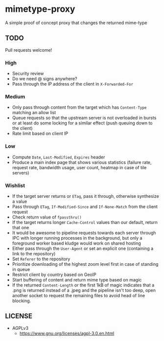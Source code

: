 # mimetype-proxy

A simple proof of concept proxy that changes the returned mime-type

## TODO

Pull requests welcome!

### High

* Security review
* Do we need @ signs anywhere?
* Pass through the IP address of the client in `X-Forwarded-For`

### Medium

* Only pass through content from the target which has `Content-Type` matching an allow list
* Queue requests so that the upstream server is not overloaded in bursts or at least do some locking for a similar effect (push queuing down to the client)
* Rate limit based on client IP

### Low

* Compute `Date`,  `Last-Modified`, `Expires` header
* Produce a main index page that shows various statistics (failure rate, request rate, bandwidth usage, user count, heatmap in case of tile servers)

### Wishlist

* If the target server returns or `ETag`, pass it through, otherwise synthesize a value
* Pass through `ETag`, `If-Modified-Since` and `If-None-Match` from the client request
* Check return value of `fpassthru()`
* If the target returns longer `Cache-Control` values than our default, return that one
* It would be awesome to pipeline requests towards each server through IPC with longer running processes in the background, but only a foreground worker based kludge would work on shared hosting
* Either pass through the `User-Agent` or set an explicit one (containing a link to the repository)
* Set `Referer` to the repository
* Prioritize downloading of the highest zoom level first in case of standing in queue
* Restrict client by country based on GeoIP
* Start buffering of content and return mime type based on magic
* If the returned `Content-Length` or the first 1kB of magic indicates that a .png is returned instead of a .jpeg and the pipeline isn't too deep, open another socket to request the remaining files to avoid head of line blocking.

## LICENSE

* AGPLv3
  * https://www.gnu.org/licenses/agpl-3.0.en.html
